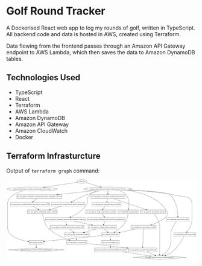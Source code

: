 # Golf Round Tracker

A Dockerised React web app to log my rounds of golf, written in TypeScript. All backend code and data is hosted in AWS, created using Terraform.


Data flowing from the frontend passes through an Amazon API Gateway endpoint to AWS Lambda, which then saves the data to Amazon DynamoDB tables.

## Technologies Used

* TypeScript
* React
* Terraform
* AWS Lambda
* Amazon DynamoDB
* Amazon API Gateway
* Amazon CloudWatch
* Docker

## Terraform Infrasturcture

Output of `terraform graph` command:

![Graph of projetct's Terraform infrastructure](./cloud/graph.svg)